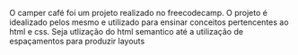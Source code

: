 O camper café foi um projeto realizado no freecodecamp. O projeto é idealizado pelos mesmo e utilizado para ensinar conceitos pertencentes ao html e css. Seja utlização do html semantico até 
a utilização de espaçamentos para produzir layouts